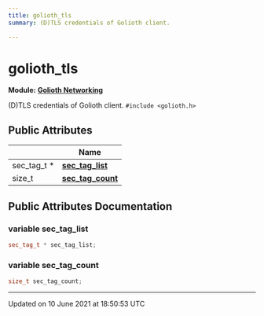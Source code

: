 ```yaml
---
title: golioth_tls
summary: (D)TLS credentials of Golioth client. 

---
```


# golioth_tls

**Module:** **[Golioth Networking](Modules/group__net.md)**



(D)TLS credentials of Golioth client. 
`#include <golioth.h>`

## Public Attributes

|                | Name           |
| -------------- | -------------- |
| sec_tag_t * | **[sec_tag_list](Classes/structgolioth__tls.md#variable-sec_tag_list)**  |
| size_t | **[sec_tag_count](Classes/structgolioth__tls.md#variable-sec_tag_count)**  |

## Public Attributes Documentation

### variable sec_tag_list

```cpp
sec_tag_t * sec_tag_list;
```


### variable sec_tag_count

```cpp
size_t sec_tag_count;
```


-------------------------------

Updated on 10 June 2021 at 18:50:53 UTC